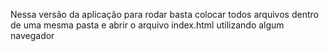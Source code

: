 Nessa versão da aplicação para rodar basta colocar todos arquivos dentro de uma mesma pasta
e abrir o arquivo index.html utilizando algum navegador
